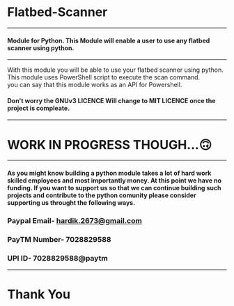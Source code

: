 # Flatbed-Scanner


--------------------------------------------------------------------------------------------------- 
   #### Module for Python. This Module will enable a user to use any flatbed scanner using python.

--------------------------------------------------------------------------------------------------- 


With this module you will be able to use your flatbed scanner using python.                       
This module uses PowerShell script to execute the scan command.                          
you can say that this module works as an API for Powershell. 
#### Don't worry the GNUv3 LICENCE Will change to MIT LICENCE once the project is compleate.

---------------------------------------------------------------------------------------------------
# WORK IN PROGRESS THOUGH...🙃
---------------------------------------------------------------------------------------------------


#### As you might know building a python module takes a lot of hard work skilled employees and most importantly money. At this point we have no funding. If you want to support us so that we can continue building such projects and contribute to the python comunity please consider supporting us throught the following ways. 
### Paypal Email- hardik.2673@gmail.com
### PayTM Number- 7028829588
### UPI ID- 7028829588@paytm

---------------------------------------------------------------------------------------------------
# Thank You
